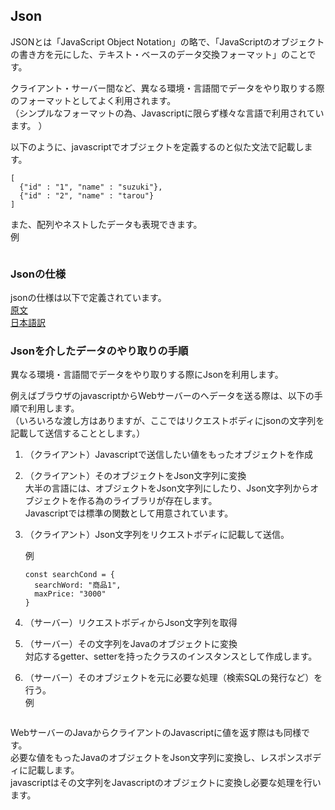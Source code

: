 ## Json
JSONとは「JavaScript Object Notation」の略で、「JavaScriptのオブジェクトの書き方を元にした、テキスト・ベースのデータ交換フォーマット」のことです。  

クライアント・サーバー間など、異なる環境・言語間でデータをやり取りする際のフォーマットとしてよく利用されます。  
（シンプルなフォーマットの為、Javascriptに限らず様々な言語で利用されています。 ）  

以下のように、javascriptでオブジェクトを定義するのと似た文法で記載します。  
```
[
  {"id" : "1", "name" : "suzuki"},
  {"id" : "2", "name" : "tarou"}
]
```  

また、配列やネストしたデータも表現できます。  
例  
```

```

### Jsonの仕様
jsonの仕様は以下で定義されています。  
[原文](https://www.rfc-editor.org/rfc/rfc8259)  
[日本語訳](https://www.asahi-net.or.jp/~ax2s-kmtn/internet/rfc8259j.html)  


### Jsonを介したデータのやり取りの手順
異なる環境・言語間でデータをやり取りする際にJsonを利用します。  

例えばブラウザのjavascriptからWebサーバーのへデータを送る際は、以下の手順で利用します。  
（いろいろな渡し方はありますが、ここではリクエストボディにjsonの文字列を記載して送信することとします。）

1. （クライアント）Javascriptで送信したい値をもったオブジェクトを作成


1. （クライアント）そのオブジェクトをJson文字列に変換  
大半の言語には、オブジェクトをJson文字列にしたり、Json文字列からオブジェクトを作る為のライブラリが存在します。  
Javascriptでは標準の関数として用意されています。  

1. （クライアント）Json文字列をリクエストボディに記載して送信。  
     
   例  
   ```
   const searchCond = {
     searchWord: "商品1",
     maxPrice: "3000"
   }
   ```
  
  
1. （サーバー）リクエストボディからJson文字列を取得

1. （サーバー）その文字列をJavaのオブジェクトに変換  
対応するgetter、setterを持ったクラスのインスタンスとして作成します。  

1. （サーバー）そのオブジェクトを元に必要な処理（検索SQLの発行など）を行う。  
   例  
   ```

   ```

WebサーバーのJavaからクライアントのJavascriptに値を返す際はも同様です。  
必要な値をもったJavaのオブジェクトをJson文字列に変換し、レスポンスボディに記載します。  
javascriptはその文字列をJavascriptのオブジェクトに変換し必要な処理を行います。 



